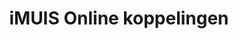---
title: iMUIS Online koppelingen
key: muis
image: /images/@stock/muis-koppelingen.png
link_to: /koppelingen/muis
klass: boekhoud
layout: koppelingen
referral-url:
---